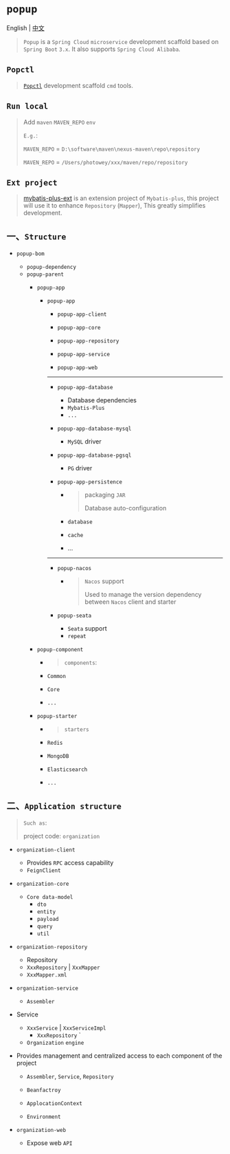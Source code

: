 # `popup`

English | [中文](./README_CN.md) 

> `Popup` is a `Spring Cloud` `microservice` development scaffold based on `Spring Boot` `3.x`. It also supports `Spring Cloud Alibaba`.



## `Popctl`

> [`Popctl`](https://github.com/photowey/popctl) development scaffold `cmd` tools.



## `Run local`

> Add `maven` `MAVEN_REPO` `env`
>
>
> `E.g.`: 
>
> `MAVEN_REPO` = `D:\software\maven\nexus-maven\repo\repository`
>
> `MAVEN_REPO` = `/Users/photowey/xxx/maven/repo/repository`



## `Ext project`

> [mybatis-plus-ext](https://github.com/photowey/mybatis-plus-ext) is an extension project of `Mybatis-plus`, this project will use it to enhance `Repository` (`Mapper`), This greatly simplifies development.



## 一、`Structure`

- `popup-bom`
  
  - `popup-dependency`
  - `popup-parent`
    - `popup-app`
      - `popup-app`
        - `popup-app-client`
        
        - `popup-app-core`
        
        - `popup-app-repository`
        
        - `popup-app-service`
        
        - `popup-app-web`
        
        - --
        
        - `popup-app-database`
        
          - Database dependencies
          -  `Mybatis-Plus`
          - `...`
        
        - `popup-app-database-mysql`
        
          - `MySQL` driver
        
        - `popup-app-database-pgsql`
        
          - `PG` driver
        
        - `popup-app-persistence`
        
          - > packaging `JAR`
            >
            > Database auto-configuration
        
          - `database`
        
          - `cache`
        
          - ...
        
        - --
        
        - `popup-nacos`
        
          - >  `Nacos` support
            >
            > Used to manage the version dependency between `Nacos` client and starter
          
        - `popup-seata`
        
          - `Seata` support
          - `repeat`
      
    - `popup-component`
    
      - > `components`:
        
      - `Common`
      
      - `Core`
      
      - `...`
    
    - `popup-starter`
    
      - > `starters`
    
      - `Redis`
    
      - `MongoDB`
    
      - `Elasticsearch`
    
      - `...`

## 二、`Application structure`

> `Such as`:
>
> project code: `organization`

- `organization-client`

  - Provides `RPC` access capability
  - `FeignClient`

- `organization-core`

  - `Core data-model`
    - `dto`
    - `entity`
    - `payload`
    - `query`
    - `util`

- `organization-repository`

  - Repository
  - `XxxRepository` | `XxxMapper`
  - `XxxMapper.xml`

- `organization-service`

  -  `Assembler`
- Service
  
  - `XxxService` | `XxxServiceImpl`
      - `XxxRepository` `
  -   `Organization` `engine`
- Provides management and centralized access to each component of the project
    - `Assembler`, `Service`, `Repository`

    - `Beanfactroy`

    - `ApplocationContext`

    - `Environment`

- `organization-web`

  - Expose web `API`